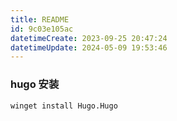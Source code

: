 ```yaml
---
title: README
id: 9c03e105ac
datetimeCreate: 2023-09-25 20:47:24
datetimeUpdate: 2024-05-09 19:53:46
---
```

### hugo 安装 
```
winget install Hugo.Hugo
```